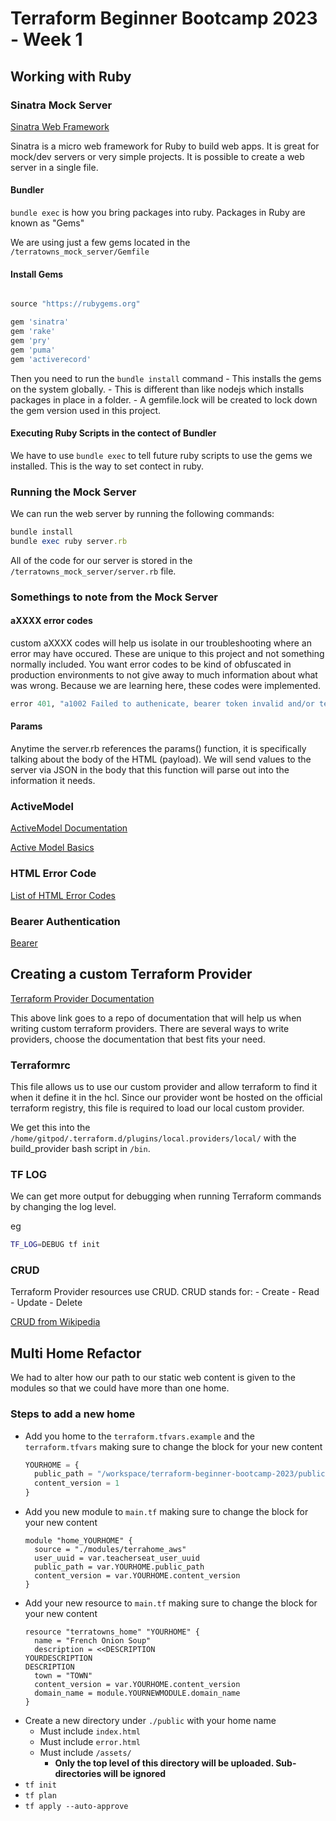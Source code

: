# Terraform Beginner Bootcamp 2023 - Week 1

## Working with Ruby

### Sinatra Mock Server

[Sinatra Web Framework](https://sinatrarb.com/)

Sinatra is a micro web framework for Ruby to build web apps. It is great for mock/dev servers or very simple projects. It is possible to create a web server in a single file.

#### Bundler
`bundle exec` is how you bring packages into ruby. Packages in Ruby are known as "Gems"

We are using just a few gems located in the `/terratowns_mock_server/Gemfile`

#### Install Gems

```rb

source "https://rubygems.org"

gem 'sinatra'
gem 'rake'
gem 'pry'
gem 'puma'
gem 'activerecord'
```

Then you need to run the `bundle install` command
    - This installs the gems on the system globally.
    - This is different than like nodejs which installs packages in place in a folder.
    - A gemfile.lock will be created to lock down the gem version used in this project.

#### Executing Ruby Scripts in the contect of Bundler

We have to use `bundle exec` to tell future ruby scripts to use the gems we installed. This is the way to set contect in ruby.

### Running the Mock Server

We can run the web server by running the following commands:

```rb
bundle install
bundle exec ruby server.rb
```

All of the code for our server is stored in the `/terratowns_mock_server/server.rb` file.

### Somethings to note from the Mock Server

#### aXXXX error codes

custom aXXXX codes will help us isolate in our troubleshooting where an error may have occured. These are unique to this project and not something normally included. You want error codes to be kind of obfuscated in production environments to not give away to much information about what was wrong. Because we are learning here, these codes were implemented.

```rb
error 401, "a1002 Failed to authenicate, bearer token invalid and/or teacherseat_user_uuid invalid"
```
#### Params

Anytime the server.rb references the params() function, it is specifically talking about the body of the HTML (payload). We will send values to the server via JSON in the body that this function will parse out into the information it needs.

### ActiveModel

[ActiveModel Documentation](/terratowns_mock_server/server.rb)

[Active Model Basics](https://guides.rubyonrails.org/active_model_basics.html)


### HTML Error Code

[List of HTML Error Codes](https://en.wikipedia.org/wiki/List_of_HTTP_status_codes)

### Bearer Authentication

[Bearer](https://swagger.io/docs/specification/authentication/bearer-authentication/)

## Creating a custom Terraform Provider

[Terraform Provider Documentation](https://developer.hashicorp.com/terraform/tutorials/providers)

This above link goes to a repo of documentation that will help us when writing custom terraform providers. There are several ways to write providers, choose the documentation that best fits your need.

### Terraformrc

This file allows us to use our custom provider and allow terraform to find it when it define it in the hcl. Since our provider wont be hosted on the official terraform registry, this file is required to load our local custom provider. 

We get this into the `/home/gitpod/.terraform.d/plugins/local.providers/local/` with the build_provider bash script in `/bin`.

### TF LOG

We can get more output for debugging when running Terraform commands by changing the log level. 

eg
```sh
TF_LOG=DEBUG tf init
```

### CRUD

Terraform Provider resources use CRUD. CRUD stands for:
    - Create
    - Read
    - Update
    - Delete

[CRUD from Wikipedia](https://en.wikipedia.org/wiki/Create,_read,_update_and_delete)

## Multi Home Refactor

We had to alter how our path to our static web content is given to the modules so that we could have more than one home.

### Steps to add a new home

- Add you home to the `terraform.tfvars.example` and the `terraform.tfvars` making sure to change the block for your new content
    ```tf
    YOURHOME = {
      public_path = "/workspace/terraform-beginner-bootcamp-2023/public/YOURHOMEDIRECTORY"
      content_version = 1 
    }
    ```
- Add you new module to `main.tf` making sure to change the block for your new content
    ```
    module "home_YOURHOME" {
      source = "./modules/terrahome_aws"
      user_uuid = var.teacherseat_user_uuid
      public_path = var.YOURHOME.public_path
      content_version = var.YOURHOME.content_version
    }
    ```
- Add your new resource to `main.tf` making sure to change the block for your new content
    ```
    resource "terratowns_home" "YOURHOME" {
      name = "French Onion Soup"
      description = <<DESCRIPTION
    YOURDESCRIPTION
    DESCRIPTION
      town = "TOWN"
      content_version = var.YOURHOME.content_version
      domain_name = module.YOURNEWMODULE.domain_name
    }
    ```
- Create a new directory under `./public` with your home name
    - Must include `index.html`
    - Must include `error.html`
    - Must include `/assets/`
        - **Only the top level of this directory will be uploaded. Sub-directories will be ignored**
- `tf init`
- `tf plan`
- `tf apply --auto-approve`